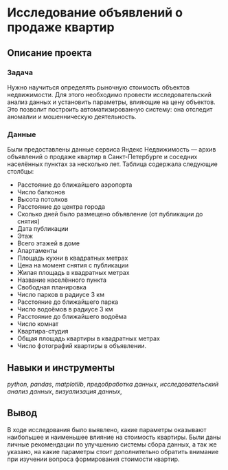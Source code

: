# Исследование объявлений о продаже квартир

## Описание проекта
### Задача
Нужно научиться определять рыночную стоимость объектов недвижимости. Для этого необходимо провести исследовательский анализ данных и установить параметры, влияющие на цену объектов. Это позволит построить автоматизированную систему: она отследит аномалии и мошенническую деятельность.


### Данные
Были предоставлены данные сервиса Яндекс Недвижимость — архив объявлений о продаже квартир в Санкт-Петербурге и соседних населённых пунктах за несколько лет. Таблица содержала следующие столбцы:
* Расстояние до ближайшего аэропорта
* Число балконов
* Высота потолков
* Расстояние до центра города
* Сколько дней было размещено объявление (от публикации до снятия)
* Дата публикации
* Этаж
* Всего этажей в доме
* Апартаменты
* Площадь кухни в квадратных метрах
* Цена на момент снятия с публикации
* Жилая площадь в квадратных метрах
* Название населённого пункта
* Свободная планировка
* Число парков в радиусе 3 км
* Расстояние до ближайшего парка
* Число водоёмов в радиусе 3 км
* Расстояние до ближайшего водоёма
* Число комнат
* Квартира-студия
* Общая площадь квартиры в квадратных метрах
* Число фотографий квартиры в объявлении.

## Навыки и инструменты
*python*, *pandas*, *matplotlib*, *предобработка данных*, 
*исследовательский анализ данных*, *визуализация данных*, 

##  Вывод
В ходе исследования было выявлено, какие параметры оказывают наибольшее и наименьшее влияние на стоимость квартиры. Были даны личные рекомендации по улучшению системы сбора данных, а так же указано, на какие параметры стоит дополнительно обратить внимание при изучении вопроса формирования стоимости квартир.

